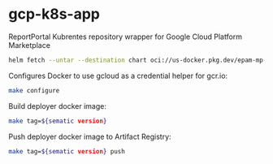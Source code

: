 # gcp-k8s-app

ReportPortal Kubrentes repository wrapper for Google Cloud Platform Marketplace

```bash
helm fetch --untar --destination chart oci://us-docker.pkg.dev/epam-mp-rp/reportportal/reportportal
```

Configures Docker to use gcloud as a credential helper for gcr.io:

```bash
make configure
```

Build deployer docker image:

```bash
make tag=${sematic version}
```

Push deployer docker image to Artifact Registry:

```bash
make tag=${sematic version} push
```
